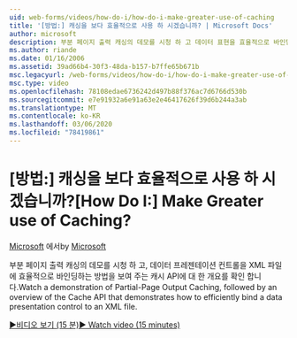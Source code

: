 ```yaml
---
uid: web-forms/videos/how-do-i/how-do-i-make-greater-use-of-caching
title: '[방법:] 캐싱을 보다 효율적으로 사용 하 시겠습니까? | Microsoft Docs'
author: microsoft
description: 부분 페이지 출력 캐싱의 데모를 시청 하 고 데이터 표현을 효율적으로 바인딩하는 방법을 보여 주는 캐시 API에 대 한 개요를 확인 합니다.
ms.author: riande
ms.date: 01/16/2006
ms.assetid: 39ad66b4-30f3-48da-b157-b7ffe65b671b
msc.legacyurl: /web-forms/videos/how-do-i/how-do-i-make-greater-use-of-caching
msc.type: video
ms.openlocfilehash: 78108edae6736242d497b88f376ac7d6766d530b
ms.sourcegitcommit: e7e91932a6e91a63e2e46417626f39d6b244a3ab
ms.translationtype: MT
ms.contentlocale: ko-KR
ms.lasthandoff: 03/06/2020
ms.locfileid: "78419861"
---
```

# <a name="how-do-i-make-greater-use-of-caching"></a><span data-ttu-id="c2037-104">[방법:] 캐싱을 보다 효율적으로 사용 하 시겠습니까?</span><span class="sxs-lookup"><span data-stu-id="c2037-104">[How Do I:] Make Greater use of Caching?</span></span>

<span data-ttu-id="c2037-105">[Microsoft](https://github.com/microsoft) 에서</span><span class="sxs-lookup"><span data-stu-id="c2037-105">by [Microsoft](https://github.com/microsoft)</span></span>

<span data-ttu-id="c2037-106">부분 페이지 출력 캐싱의 데모를 시청 하 고, 데이터 프레젠테이션 컨트롤을 XML 파일에 효율적으로 바인딩하는 방법을 보여 주는 캐시 API에 대 한 개요를 확인 합니다.</span><span class="sxs-lookup"><span data-stu-id="c2037-106">Watch a demonstration of Partial-Page Output Caching, followed by an overview of the Cache API that demonstrates how to efficiently bind a data presentation control to an XML file.</span></span>

[<span data-ttu-id="c2037-107">&#9654;비디오 보기 (15 분)</span><span class="sxs-lookup"><span data-stu-id="c2037-107">&#9654; Watch video (15 minutes)</span></span>](https://channel9.msdn.com/Blogs/ASP-NET-Site-Videos/how-do-i-make-greater-use-of-caching)
